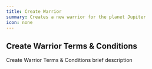 ```yaml
---
title: Create Warrior
summary: Creates a new warrior for the planet Jupiter
icon: none
---
```


## Create Warrior Terms & Conditions

Create Warrior Terms & Conditions brief description